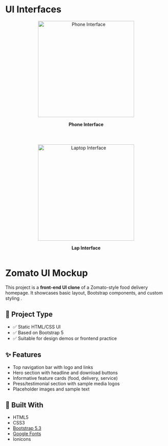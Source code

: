
# UI Interfaces

<div style="display: flex; justify-content: center; gap: 40px; flex-wrap: wrap;">

  <div style="text-align: center;">
    <img src="https://github.com/user-attachments/assets/307b5b22-cfe0-4b6e-9007-a7e04b1bd045" alt="Phone Interface" width="300"/>
    <p><strong>Phone Interface</strong></p>
  </div>

  <div style="text-align: center;">
    <img src="https://github.com/user-attachments/assets/93224cae-e25d-4c9f-a3f8-cb9d68c5a435" alt="Laptop Interface" width="300"/>
    <p><strong>Lap Interface</strong></p>
  </div>

</div>



# Zomato UI Mockup 

This project is a **front-end UI clone** of a Zomato-style food delivery homepage. It showcases basic layout, Bootstrap components, and custom styling .

## 🧪 Project Type


- ✅ Static HTML/CSS UI
- ✅ Based on Bootstrap 5
- ✅ Suitable for design demos or frontend practice

## ✨ Features

- Top navigation bar with logo and links
- Hero section with headline and download buttons
- Informative feature cards (food, delivery, service)
- Press/testimonial section with sample media logos
- Placeholder images and sample text

## 🧰 Built With

- HTML5
- CSS3
- [Bootstrap 5.3](https://getbootstrap.com/)
- [Google Fonts](https://fonts.google.com/)
- Ionicons




